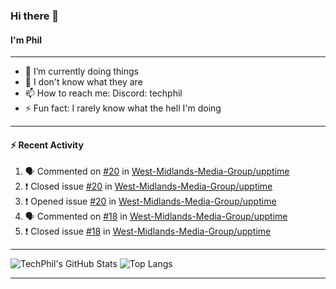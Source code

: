 ### Hi there 👋
#### I'm Phil

---

- 🔭 I’m currently doing things
- 🌱 I don't know what they are
- 📫 How to reach me: Discord: techphil
- ⚡ Fun fact: I rarely know what the hell I'm doing

---

#### ⚡ Recent Activity
<!--START_SECTION:activity-->
1. 🗣 Commented on [#20](https://github.com//West-Midlands-Media-Group/upptime/issues/20) in [West-Midlands-Media-Group/upptime](https://github.com//West-Midlands-Media-Group/upptime)
2. ❗️ Closed issue [#20](https://github.com//West-Midlands-Media-Group/upptime/issues/20) in [West-Midlands-Media-Group/upptime](https://github.com//West-Midlands-Media-Group/upptime)
3. ❗️ Opened issue [#20](https://github.com//West-Midlands-Media-Group/upptime/issues/20) in [West-Midlands-Media-Group/upptime](https://github.com//West-Midlands-Media-Group/upptime)
4. 🗣 Commented on [#18](https://github.com//West-Midlands-Media-Group/upptime/issues/18) in [West-Midlands-Media-Group/upptime](https://github.com//West-Midlands-Media-Group/upptime)
5. ❗️ Closed issue [#18](https://github.com//West-Midlands-Media-Group/upptime/issues/18) in [West-Midlands-Media-Group/upptime](https://github.com//West-Midlands-Media-Group/upptime)
<!--END_SECTION:activity-->

---

![TechPhil's GitHub Stats](https://github-readme-stats.vercel.app/api?username=techphil&count_private=true)
![Top Langs](https://github-readme-stats.vercel.app/api/top-langs/?username=techphil)

---
